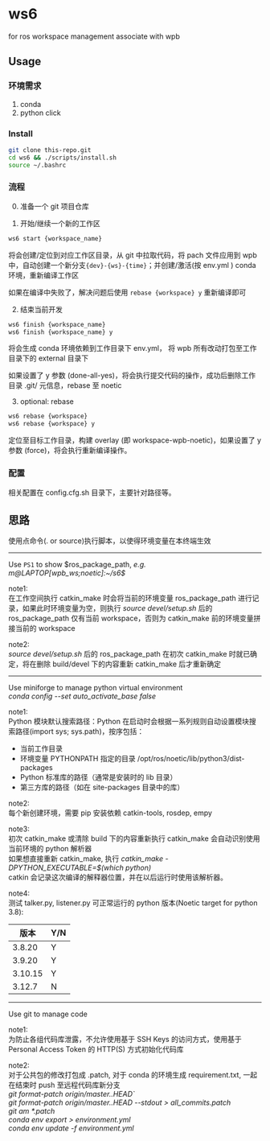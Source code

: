 # ws6
for ros workspace management associate with wpb
## Usage
### 环境需求

1. conda
2. python click

### Install

```bash
git clone this-repo.git
cd ws6 && ./scripts/install.sh
source ~/.bashrc
```

### 流程
0. 准备一个 git 项目仓库

1. 开始/继续一个新的工作区

```bash
ws6 start {workspace_name}
```
将会创建/定位到对应工作区目录，从 git 中拉取代码，将 pach 文件应用到 wpb 中，自动创建一个新分支`{dev}-{ws}-{time}`；并创建/激活(按 env.yml ) conda 环境，重新编译工作区

如果在编译中失败了，解决问题后使用 `rebase {workspace} y` 重新编译即可

2. 结束当前开发

```bash
ws6 finish {workspace_name}
ws6 finish {workspace_name} y
```
将会生成 conda 环境依赖到工作目录下 env.yml， 将 wpb 所有改动打包至工作目录下的 external 目录下

如果设置了 y 参数 (done-all-yes)，将会执行提交代码的操作，成功后删除工作目录 .git/ 元信息，rebase 至 noetic

3. optional: rebase
```bash
ws6 rebase {workspace}
ws6 rebase {workspace} y
```
定位至目标工作目录，构建 overlay (即 workspace-wpb-noetic)，如果设置了 y 参数 (force)，将会执行重新编译操作。

### 配置
相关配置在 config.cfg.sh 目录下，主要针对路径等。


## 思路
使用点命令(. or source)执行脚本，以使得环境变量在本终端生效

---
Use `PS1` to show \$ros_package_path, *e.g. m@LAPTOP[wpb_ws;noetic]:~/s6$*

note1:\
在工作空间执行 catkin_make 时会将当前的环境变量 ros_package_path 进行记录，如果此时环境变量为空，则执行 *source devel/setup.sh* 后的 ros_package_path 仅有当前 workspace，否则为 catkin_make 前的环境变量拼接当前的 workspace

note2:\
*source devel/setup.sh* 后的 ros_package_path 在初次 catkin_make 时就已确定，将在删除 build/devel 下的内容重新 catkin_make 后才重新确定

---
Use miniforge to manage python virtual environment\
*conda config --set auto_activate_base false*

note1:\
Python 模块默认搜索路径：Python 在启动时会根据一系列规则自动设置模块搜索路径(import sys; sys.path)，按序包括：
- 当前工作目录
- 环境变量 PYTHONPATH 指定的目录 /opt/ros/noetic/lib/python3/dist-packages
- Python 标准库的路径（通常是安装时的 lib 目录）
- 第三方库的路径（如在 site-packages 目录中的库） 

note2:\
每个新创建环境，需要 pip 安装依赖 catkin-tools, rosdep, empy

note3:\
初次 catkin_make 或清除 build 下的内容重新执行 catkin_make 会自动识别使用当前环境的 python 解析器\
如果想直接重新 catkin_make, 执行 *catkin_make -DPYTHON_EXECUTABLE=$(which python)*\
catkin 会记录这次编译的解释器位置，并在以后运行时使用该解析器。

note4:\
测试 talker.py, listener.py 可正常运行的 python 版本(Noetic target for python 3.8):

| 版本 | Y/N | 
| --- | --- |
| 3.8.20 | Y |
| 3.9.20 | Y |
| 3.10.15 | Y | 
| 3.12.7 | N |  


---
Use git to manage code

note1:\
为防止各组代码库泄露，不允许使用基于 SSH Keys 的访问方式，使用基于 Personal Access Token 的 HTTP(S) 方式初始化代码库

note2:\
对于公共包的修改打包成 .patch, 对于 conda 的环境生成 requirement.txt, 一起在结束时 push 至远程代码库新分支\
*git format-patch origin/master..HEAD`*\
*git format-patch origin/master..HEAD --stdout > all_commits.patch*\
*git am \*.patch*\
*conda env export > environment.yml*\
*conda env update -f environment.yml*
